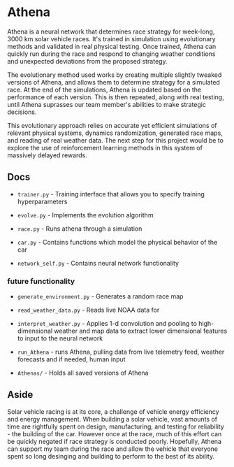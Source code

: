 # Athena

Athena is a neural network that determines race strategy for week-long, 3000 km solar vehicle races. It's trained in simulation using evolutionary methods and validated in real physical testing. Once trained, Athena can quickly run during the race and respond to changing weather conditions and unexpected deviations from the proposed strategy.

The evolutionary method used works by creating multiple slightly tweaked versions of Athena, and allows them to determine strategy for a simulated race. At the end of the simulations, Athena is updated based on the performance of each version. This is then repeated, along with real testing, until Athena suprasses our team member's abilities to make strategic decisions. 

This evolutionary approach relies on accurate yet efficient simulations of relevant physical systems, dynamics randomization, generated race maps, and reading of real weather data. The next step for this project would be to explore the use of reinforcement learning methods in this system of massively delayed rewards. 

## Docs


* ```trainer.py``` - Training interface that allows you to specify training hyperparameters

* ```evolve.py``` - Implements the evolution algorithm

* ```race.py``` - Runs athena through a simulation

* ```car.py``` - Contains functions which model the physical behavior of the car

* ```network_self.py``` - Contains neural network functionality

### future functionality

* ```generate_environment.py``` - Generates a random race map 

* ```read_weather_data.py``` - Reads live NOAA data for 

* ```interpret_weather.py``` - Applies 1-d convolution and pooling to high-dimensional weather and map data to extract lower dimensional features to input to the neural network

* ```run_Athena``` -  runs Athena, pulling data from live telemetry feed, weather forecasts and if needed, human input

* ```Athenas/``` - Holds all saved versions of Athena


## Aside




Solar vehicle racing is at its core, a challenge of vehicle energy efficiency and energy management. When building a solar vehicle, vast amounts of time are rightfully spent on design, manufacturing, and testing for reliability - the building of the car. However once at the race, much of this effort can be quickly negated if race strategy is conducted poorly. Hopefully, Athena can support my team during the race and allow the vehicle that everyone spent so long desinging and building to perform to the best of its ability. 
